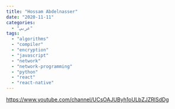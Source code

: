 ```yaml
---
title: "Hossam Abdelnasser"
date: "2020-11-11"
categories:
  - "عربي"
tags:
  - "algorithms"
  - "compiler"
  - "encryption"
  - "javascript"
  - "network"
  - "network-programming"
  - "python"
  - "react"
  - "react-native"
---
```


https://www.youtube.com/channel/UCsOAJUByh1oULbZJZRlSdDg
